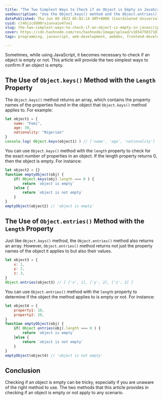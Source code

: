 ```yaml
---
title: "The Two Simplest Ways to Check if an Object is Empty in JavaScript"
seoDescription: "Use the Object.keys() method and the Object.entries() method to check if an object is empty or not."
datePublished: Thu Jun 09 2022 05:02:14 GMT+0000 (Coordinated Universal Time)
cuid: cl46jzcdd00rxiunvaio47xe1
slug: the-two-simplest-ways-to-check-if-an-object-is-empty-in-javascript
cover: https://cdn.hashnode.com/res/hashnode/image/upload/v1654750371014/esGOLkI0E.png
tags: programming, javascript, web-development, webdev, frontend-development

---
```


Sometimes, while using JavaScript,  it becomes necessary to check if an object is empty or not. This article will provide the two simplest ways to confirm if an object is empty.

## The Use of ```Object.keys()``` Method with the ```Length``` Property
The ```Object.keys()``` method returns an array, which contains the property names of the properties found in the object that ```Object.keys()``` method applies to. For example: 
```javascript
let object1 = {
    name: "Femi",
    age: 30,
    nationality: "Nigerian"
}
console.log( Object.keys(object1) ) // ['name', 'age', 'nationality']
```
You can use ```Object.keys()``` method with the ```length``` property to check for the exact number of properties in an object. If the length property returns 0, then the object is empty. For instance:
```javascript
let object2 = {} 
function emptyObject(obj) {
    if( Object.keys(obj).length === 0 ) {
        return `object is empty`
    }else {
        return `object is not empty` 
    }
}
emptyObject(object2) // 'object is empty'
```
## The Use of ```Object.entries()``` Method with the ```Length``` Property
Just like ```Object.keys()``` method, the ```Object.entries()``` method also returns an array. However, ```Object.entries()``` method returns not just the property names of the object it applies to but also their values.
```javascript
let object3 = {
    x: 1,
    y: 2,
    z: 3,
}
Object.entries(object3) // [ ['x', 1], ['y', 2], ['z', 3] ]
```
You can use ```Object.entries()``` method with the ```length``` property to determine if the object the method applies to is empty or not. For instance:
```javascript
let object4 = {
    property1: 10,
    property2: 20,
}  
function emptyObject(obj) { 
    if( Object.entries(obj).length === 0 ) { 
        return `object is empty` 
    }else { 
        return `object is not empty`  
    } 
} 
emptyObject(object4) // 'object is not empty'
```

## Conclusion
Checking if an object is empty can be tricky, especially if you are unaware of the right method to use. The two methods that this article provides in checking if an object is empty or not apply to any scenario.